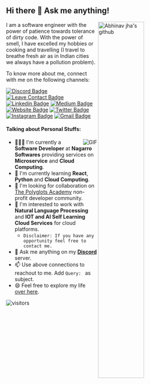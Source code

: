 ## Hi there 👋 Ask me anything!
<a href="https://github.com/abhinav2127?tab=repositories">
    <img width="50%" align="right" alt="Abhinav jha's github" src="https://github-readme-stats.vercel.app/api?username=abhinav2127&show_icons=true&hide_border=true" />
</a>

I am a software engineer with the power of patience towards tolerance of dirty code. With the power of smell, I have excelled my hobbies or cooking and travelling (I travel to breathe fresh air as in Indian cities we always have a pollution problem).

To know more about me, connect with me on the following channels:

[![Discord Badge](https://img.shields.io/badge/-HireMe-7289d9?style=flat&logo=Discord&logoColor=white&link=https://discord.gg/Tzas8sd)](https://discord.gg/Tzas8sd)
[![Leave Contact Badge](https://img.shields.io/badge/-Leave__HR__Contact-459e5e?style=flat&logo=appveyor&logoColor=white&link=https://forms.gle/YXP2HdiCKLqxgEmNA)](https://forms.gle/YXP2HdiCKLqxgEmNA)
[![Linkedin Badge](https://img.shields.io/badge/-abhinavjha58-blue?style=flat&logo=Linkedin&logoColor=white&link=https://www.linkedin.com/in/abhinavjha58/)](https://www.linkedin.com/in/abhinavjha58/)
[![Medium Badge](https://img.shields.io/badge/-@__abhinav.jha58-000000?style=flat&labelColor=000000&logo=Medium&link=https://medium.com/@abhinav.jha58)](https://medium.com/@abhinav.jha58)
[![Website Badge](https://img.shields.io/badge/-abhinav2127.github.io-47CCCC?style=flat&logo=Google-Chrome&logoColor=white&link=https://abhinav2127.github.io/)](https://abhinav2127.github.io/)
[![Twitter Badge](https://img.shields.io/badge/-@__abhinavjha2127-1ca0f1?style=flat&labelColor=1ca0f1&logo=twitter&logoColor=white&link=https://twitter.com/abhinavjha2127)](https://twitter.com/abhinavjha2127)
[![Instagram Badge](https://img.shields.io/badge/-@abhinavjha-purple?style=flat&logo=instagram&logoColor=white&link=https://www.instagram.com/lazy_abhi_/)](https://www.instagram.com/lazy_abhi_/)
[![Gmail Badge](https://img.shields.io/badge/-abhinavjha58-c14438?style=flat&logo=Gmail&logoColor=white&link=mailto:abhinav.jha58@gmail.com)](mailto:abhinav.jha58@gmail.com)

#### Talking about Personal Stuffs:
<img align="right" alt="GIF" src="https://thumbs.gfycat.com/ScarceBrownCaimanlizard-size_restricted.gif" />

- 👨🏽‍💻 I'm currently a **Software Developer** at **Nagarro Softwares** providing services on **Microservice** and **Cloud Computing**.
- 🌱 I'm currently learning **React**, **Python** and **Cloud Computing**.
- 👯 I'm looking for collaboration on [The Polyglots Academy](https://github.com/thepolyglotacademy) non-profit developer community.
- 🤔 I'm interested to work with **Natural Language Processing** and **IOT and AI Self Learning Cloud Services** for cloud platforms. 
  - `Disclaimer: If you have any opportunity feel free to contact me.`
- 💬 Ask me anything on my [**Discord**](https://discord.gg/Tzas8sd) server.
- 📫 Use above connections to reachout to me. Add `Query: ` as subject.
- 😄 Feel free to explore my life [over here](https://github.com/abhinav2127).

![visitors](https://visitor-badge.laobi.icu/badge?page_id=abhinav2127.abhinav2127)

<!-- ### Support me
<p>
<img src="https://raw.githubusercontent.com/abhinav2127/Gitpad/master/resources/portfolio/images/upi-logo.png" width="100px"> 
</p> -->

<!--
**abhinav2127/abhinav2127** is a ✨ _special_ ✨ repository because its `README.md` (this file) appears on your GitHub profile.

Here are some ideas to get you started:

- 🔭 I’m currently working on ...
- 🌱 I’m currently learning ...
- 👯 I’m looking to collaborate on ...
- 🤔 I’m looking for help with ...
- 💬 Ask me about ...
- 📫 How to reach me: ...
- 😄 Pronouns: ...
- ⚡ Fun fact: ...
-->
